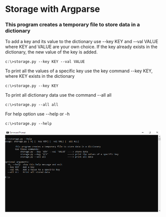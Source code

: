 # Storage with Argparse

### This program creates a temporary file to store data in a dictionary

To add a key and its value to the dictionary use --key KEY and --val VALUE where KEY and VALUE are your own choice.
If the key already exists in the dictionary, the new value of the key is added.

```
c:\>storage.py --key KEY --val VALUE
```

To print all the values of a specific key use the key command --key KEY, where KEY exists in the dictionary

```
c:\>storage.py --key KEY
```

To print all dictionary data use the command --all all

```
c:\>storage.py --all all
```

For help option use --help or -h

```
c:\>storage.py --help
```

![storage arsparse](https://github.com/MIJAIL-NAAL/storage/blob/main/argparse-help.png)
